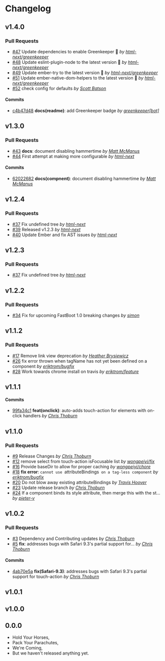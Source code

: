 Changelog
=========

## v1.4.0

### Pull Requests

- [#47](https://github.com/html-next/ember-hammertime/pull/47)  Update dependencies to enable Greenkeeper 🌴  *by [html-next/greenkeeper](https://github.com/html-next/greenkeeper)*
- [#48](https://github.com/html-next/ember-hammertime/pull/48)  Update eslint-plugin-node to the latest version 🚀  *by [html-next/greenkeeper](https://github.com/html-next/greenkeeper)*
- [#49](https://github.com/html-next/ember-hammertime/pull/49)  Update ember-try to the latest version 🚀  *by [html-next/greenkeeper](https://github.com/html-next/greenkeeper)*
- [#51](https://github.com/html-next/ember-hammertime/pull/51)  Update ember-native-dom-helpers to the latest version 🚀  *by [html-next/greenkeeper](https://github.com/html-next/greenkeeper)*
- [#52](https://github.com/html-next/ember-hammertime/pull/52)  check config for defaults  *by [Scott Batson](https://github.com/sbatson5)*

#### Commits

- [c4b47d48](https://github.com/html-next/ember-hammertime/commit/c4b47d4836335a00aed3c70188143685300715f1) **docs(readme)**: add Greenkeeper badge *by [greenkeeper[bot]](https://github.com/greenkeeper[bot])*

## v1.3.0

### Pull Requests

- [#43](https://github.com/html-next/ember-hammertime/pull/43) **docs**: document disabling hammertime  *by [Matt McManus](https://github.com/mattmcmanus)*
- [#44](https://github.com/html-next/ember-hammertime/pull/44)  First attempt at making more configurable  *by [html-next](https://github.com/html-next)*

#### Commits

- [62022682](https://github.com/html-next/ember-hammertime/commit/62022682ef6c1530b7fd142ea385ccf3cfee493c) **docs(compnent)**: document disabling hammertime *by [Matt McManus](https://github.com/mattmcmanus)*

## v1.2.4

### Pull Requests

- [#37](https://github.com/html-next/ember-hammertime/pull/37)  Fix undefined tree  *by [html-next](https://github.com/html-next)*
- [#39](https://github.com/html-next/ember-hammertime/pull/39)  Released v1.2.3  *by [html-next](https://github.com/html-next)*
- [#40](https://github.com/html-next/ember-hammertime/pull/40)  Update Ember and fix AST issues  *by [html-next](https://github.com/html-next)*

## v1.2.3

### Pull Requests

- [#37](https://github.com/html-next/ember-hammertime/pull/37)  Fix undefined tree  *by [html-next](https://github.com/html-next)*

## v1.2.2

### Pull Requests

- [#34](https://github.com/html-next/ember-hammertime/pull/34)  Fix for upcoming FastBoot 1.0 breaking changes  *by [simon](https://github.com/simonihmig)*

## v1.1.2

### Pull Requests

- [#17](https://github.com/runspired/ember-hammertime/pull/17)  Remove link view deprecation  *by [Heather Brysiewicz](https://github.com/hbrysiewicz)*
- [#26](https://github.com/runspired/ember-hammertime/pull/26)  fix error thrown when tagName has not yet been defined on a component  *by [eriktrom/bugfix](https://github.com/eriktrom/bugfix)*
- [#28](https://github.com/runspired/ember-hammertime/pull/28)  Work towards chrome install on travis  *by [eriktrom/feature](https://github.com/eriktrom/feature)*

## v1.1.1

#### Commits

- [99fa34c1](https://github.com/runspired/ember-hammertime/commit/99fa34c14a92931dba7f925a40ebbe0e5fa3eb41) **feat(onclick)**: auto-adds touch-action for elements with on-click handlers *by [Chris Thoburn](https://github.com/runspired)*

## v1.1.0

### Pull Requests

- [#9](https://github.com/runspired/ember-hammertime/pull/9)  Release Changes  *by [Chris Thoburn](https://github.com/runspired)*
- [#12](https://github.com/runspired/ember-hammertime/pull/12)  remove select from touch-action isFocusable list  *by [wongpeiyi/fix](https://github.com/wongpeiyi/fix)*
- [#16](https://github.com/runspired/ember-hammertime/pull/16)  Provide baseDir to allow for proper caching  *by [wongpeiyi/chore](https://github.com/wongpeiyi/chore)*
- [#18](https://github.com/runspired/ember-hammertime/pull/18) **fix error**: `cannot use `attributeBindings` on a tag-less component`  *by [eriktrom/bugfix](https://github.com/eriktrom/bugfix)*
- [#20](https://github.com/runspired/ember-hammertime/pull/20)  Do not blow away existing attributeBindings  *by [Travis Hoover](https://github.com/thoov)*
- [#23](https://github.com/runspired/ember-hammertime/pull/23)  Update release branch  *by [Chris Thoburn](https://github.com/runspired)*
- [#24](https://github.com/runspired/ember-hammertime/pull/24)  If a component binds its style attribute, then merge this with the st…  *by [pieter-v](https://github.com/pieter-v)*

## v1.0.2

### Pull Requests

- [#3](https://github.com/runspired/ember-hammertime/pull/3)  Dependency and Contributing updates  *by [Chris Thoburn](https://github.com/runspired)*
- [#5](https://github.com/runspired/ember-hammertime/pull/5) **fix**: addresses bugs with Safari 9.3's partial support for…  *by [Chris Thoburn](https://github.com/runspired)*

#### Commits

- [4ab70e5a](https://github.com/runspired/ember-hammertime/commit/4ab70e5a06773f96372b59a67f4bbdd07e5d3452) **fix(Safari-9.3)**: addresses bugs with Safari 9.3's partial support for touch-action *by [Chris Thoburn](https://github.com/runspired)*

## v1.0.1

## v1.0.0

## 0.0.0

- Hold Your Horses,
- Pack Your Parachutes,
- We're Coming,
- But we haven't released anything yet.
